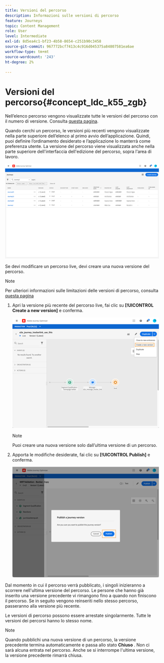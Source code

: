 ```yaml
---
title: Versioni del percorso
description: Informazioni sulle versioni di percorso
feature: Journeys
topic: Content Management
role: User
level: Intermediate
exl-id: 8d5ea4c1-bf23-4b58-8654-c251b90c3458
source-git-commit: 967772bcf7413c4c916d045375a84807581ea6ae
workflow-type: tm+mt
source-wordcount: '243'
ht-degree: 2%

---
```


# Versioni del percorso{#concept_ldc_k55_zgb}

Nell’elenco percorso vengono visualizzate tutte le versioni del percorso con il numero di versione. Consulta [questa pagina](../building-journeys/using-the-journey-designer.md).

Quando cerchi un percorso, le versioni più recenti vengono visualizzate nella parte superiore dell’elenco al primo avvio dell’applicazione. Quindi, puoi definire l’ordinamento desiderato e l’applicazione lo manterrà come preferenza utente. La versione del percorso viene visualizzata anche nella parte superiore dell&#39;interfaccia dell&#39;edizione del percorso, sopra l&#39;area di lavoro.

![](../assets/journeyversions1.png)

Se devi modificare un percorso live, devi creare una nuova versione del percorso.

>[!NOTE]
>
>Per ulteriori informazioni sulle limitazioni delle versioni di percorso, consulta [questa pagina](../limitations.md#journey-versions-limitations)

1. Apri la versione più recente del percorso live, fai clic su **[!UICONTROL Create a new version]** e conferma.

   ![](../assets/journeyversions2.png)

   >[!NOTE]
   >
   >Puoi creare una nuova versione solo dall’ultima versione di un percorso.

1. Apporta le modifiche desiderate, fai clic su **[!UICONTROL Publish]** e conferma.

   ![](../assets/journeyversions3.png)

Dal momento in cui il percorso verrà pubblicato, i singoli inizieranno a scorrere nell&#39;ultima versione del percorso. Le persone che hanno già inserito una versione precedente vi rimangono fino a quando non finiscono il percorso. Se in seguito vengono reinseriti nello stesso percorso, passeranno alla versione più recente.

Le versioni di percorso possono essere arrestate singolarmente. Tutte le versioni dei percorsi hanno lo stesso nome.

>[!NOTE]
>
>Quando pubblichi una nuova versione di un percorso, la versione precedente termina automaticamente e passa allo stato **Chiuso** . Non ci sarà alcuna entrata nel percorso. Anche se si interrompe l&#39;ultima versione, la versione precedente rimarrà chiusa.
